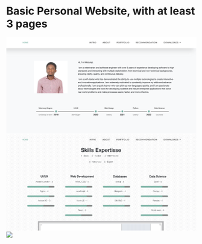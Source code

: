 # Basic Personal Website, with at least 3 pages


<img src="https://github.com/Mobolaji-Github/Cecure-module-1-Group4/blob/master/HTML%20and%20CSS/icons/intro%20screensot.png">

<img src="https://github.com/Mobolaji-Github/Cecure-module-1-Group4/blob/master/HTML%20and%20CSS/icons/skills%20screenshot.png">

<img src="https://github.com/Mobolaji-Github/Cecure-module-1-Group4/blob/master/HTML%20and%20CSS/icons/Portfolio%20screenshot.png">
